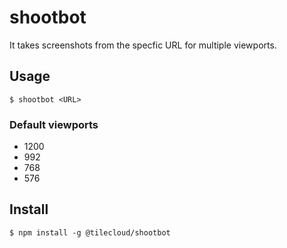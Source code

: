 # shootbot

It takes screenshots from the specfic URL for multiple viewports. 

## Usage

```
$ shootbot <URL>
```

### Default viewports

* 1200
* 992
* 768
* 576

## Install

```
$ npm install -g @tilecloud/shootbot
```